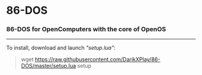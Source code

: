 # 86-DOS
### 86-DOS for OpenComputers with the core of OpenOS
---
To install, download and launch _"setup.lua"_:

> wget https://raw.githubusercontent.com/DarikXPlay/86-DOS/master/setup.lua
> setup
